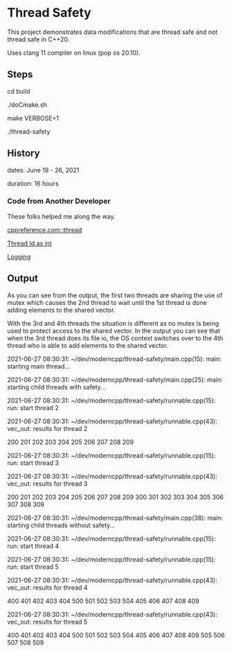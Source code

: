 # Thread Safety

This project demonstrates data modifications that are thread safe and not thread safe in C++20.

Uses clang 11 compiler on linux (pop os 20.10).

## Steps

cd build

./doCmake.sh

make VERBOSE=1

./thread-safety

## History

dates: June 19 - 26, 2021

duration: 16 hours

### Code from Another Developer

These folks helped me along the way.

[cppreference.com::thread](https://en.cppreference.com/w/cpp/thread/thread)

[Thread Id as int](https://stackoverflow.com/questions/7432100/how-to-get-integer-thread-id-in-c11)

[Logging](https://stackoverflow.com/questions/48868895/synchronize-writing-to-log-in-a-multi-threading-process)

## Output

As you can see from the output, the first two threads are sharing the use of mutex which causes the 2nd thread to wait until the 1st thread is done adding elements to the shared vector.

With the 3rd and 4th threads the situation is different as no mutex is being used to protect access to the shared vector.  In the output you can see that when the 3rd thread does its file io, the OS context switches over to the 4th thread who is able to add elements to the shared vector.

2021-06-27 08:30:31: ~/dev/moderncpp/thread-safety/main.cpp(15): main: starting main thread...

2021-06-27 08:30:31: ~/dev/moderncpp/thread-safety/main.cpp(25): main: starting child threads with safety...

2021-06-27 08:30:31: ~/dev/moderncpp/thread-safety/runnable.cpp(15): run: start thread 2

2021-06-27 08:30:31: ~/dev/moderncpp/thread-safety/runnable.cpp(43): vec_out: results for thread 2

 200 201 202 203 204 205 206 207 208 209
 
2021-06-27 08:30:31: ~/dev/moderncpp/thread-safety/runnable.cpp(15): run: start thread 3

2021-06-27 08:30:31: ~/dev/moderncpp/thread-safety/runnable.cpp(43): vec_out: results for thread 3

 200 201 202 203 204 205 206 207 208 209 300 301 302 303 304 305 306 307 308 309
 
2021-06-27 08:30:31: ~/dev/moderncpp/thread-safety/main.cpp(38): main: starting child threads without safety...

2021-06-27 08:30:31: ~/dev/moderncpp/thread-safety/runnable.cpp(15): run: start thread 4

2021-06-27 08:30:31: ~/dev/moderncpp/thread-safety/runnable.cpp(15): run: start thread 5

2021-06-27 08:30:31: ~/dev/moderncpp/thread-safety/runnable.cpp(43): vec_out: results for thread 4

 400 401 402 403 404 500 501 502 503 504 405 406 407 408 409
 
2021-06-27 08:30:31: ~/dev/moderncpp/thread-safety/runnable.cpp(43): vec_out: results for thread 5

 400 401 402 403 404 500 501 502 503 504 405 406 407 408 409 505 506 507 508 509

